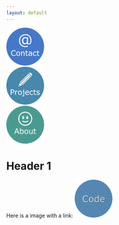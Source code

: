 ```yaml
---
layout: default
---
```


<div class="row">
  <div class="column">
    <a href="https://azhb.github.io/contact/"> <img src="websiteContact.png" alt="Snow" width="100" height="100"> </a>
  </div>
  <div class="column">
    <a href="https://azhb.github.io/projects/"> <img src="websiteProjects.png" alt="Forest" width="100" height="100"> </a>
  </div>
  <div class="column">
    <a href="https://azhb.github.io/about/"> <img src="websiteAbout.png" alt="Mountains" width="100" height="100"> </a>
  </div>
</div>



Header 1
===============



Here is a image with a link: <a href="https://azhb.github.io/test/">
<img border="0" alt="" src="test1.png" width="100" height="100">
</a>

